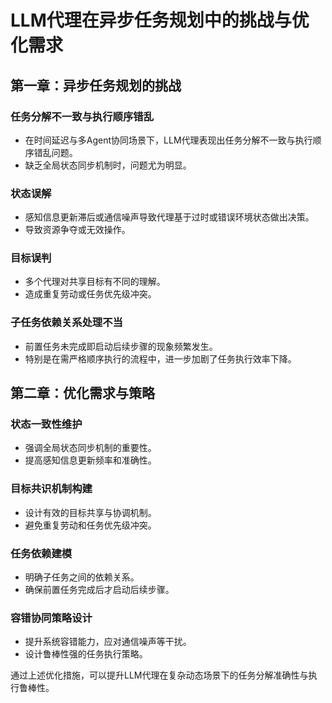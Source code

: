 # LLM代理在异步任务规划中的挑战与优化需求

## 第一章：异步任务规划的挑战

### 任务分解不一致与执行顺序错乱

- 在时间延迟与多Agent协同场景下，LLM代理表现出任务分解不一致与执行顺序错乱问题。
- 缺乏全局状态同步机制时，问题尤为明显。

### 状态误解

- 感知信息更新滞后或通信噪声导致代理基于过时或错误环境状态做出决策。
- 导致资源争夺或无效操作。

### 目标误判

- 多个代理对共享目标有不同的理解。
- 造成重复劳动或任务优先级冲突。

### 子任务依赖关系处理不当

- 前置任务未完成即启动后续步骤的现象频繁发生。
- 特别是在需严格顺序执行的流程中，进一步加剧了任务执行效率下降。

## 第二章：优化需求与策略

### 状态一致性维护

- 强调全局状态同步机制的重要性。
- 提高感知信息更新频率和准确性。

### 目标共识机制构建

- 设计有效的目标共享与协调机制。
- 避免重复劳动和任务优先级冲突。

### 任务依赖建模

- 明确子任务之间的依赖关系。
- 确保前置任务完成后才启动后续步骤。

### 容错协同策略设计

- 提升系统容错能力，应对通信噪声等干扰。
- 设计鲁棒性强的任务执行策略。

通过上述优化措施，可以提升LLM代理在复杂动态场景下的任务分解准确性与执行鲁棒性。
